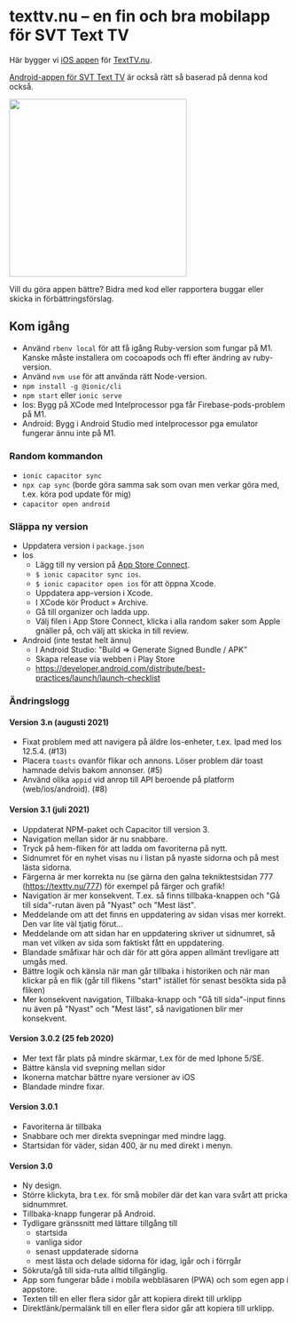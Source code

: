 # texttv.nu – en fin och bra mobilapp för SVT Text TV

Här bygger vi [iOS appen](https://itunes.apple.com/se/app/texttv.nu/id607998045) för [TextTV.nu](https://texttv.nu/).

[Android-appen för SVT Text TV](https://play.google.com/store/apps/details?id=com.mufflify.TextTVnu&hl=sv) är också rätt så baserad på denna kod också.

<img src="https://user-images.githubusercontent.com/221570/129085488-6617f74b-f893-4e2c-b03a-6866b11d3020.png" width="320" />

Vill du göra appen bättre? Bidra med kod eller rapportera buggar eller skicka in förbättringsförslag.

## Kom igång

- Använd `rbenv local` för att få igång Ruby-version som fungar på M1. Kanske måste installera om cocoapods och ffi efter ändring av ruby-version.
- Använd `nvm use` för att använda rätt Node-version.
- `npm install -g @ionic/cli`
- `npm start` eller `ionic serve`
- Ios: Bygg på XCode med Intelprocessor pga får Firebase-pods-problem på M1.
- Android: Bygg i Android Studio med intelprocessor pga emulator fungerar ännu inte på M1.

### Random kommandon

- `ionic capacitor sync`
- `npx cap sync` (borde göra samma sak som ovan men verkar göra med, t.ex. köra pod update för mig)
- `capacitor open android`

### Släppa ny version

- Uppdatera version i `package.json`
- Ios
  - Lägg till ny version på [App Store Connect](https://appstoreconnect.apple.com/apps/607998045/appstore/).
  - `$ ionic capacitor sync ios`.
  - `$ ionic capacitor open ios` för att öppna Xcode.
  - Uppdatera app-version i Xcode.
  - I XCode kör Product » Archive.
  - Gå till organizer och ladda upp.
  - Välj filen i App Store Connect, klicka i alla random saker som Apple gnäller på, och välj att skicka in till review.
- Android (inte testat helt ännu)
  - I Android Studio: "Build => Generate Signed Bundle / APK”
  - Skapa release via webben i Play Store
  - https://developer.android.com/distribute/best-practices/launch/launch-checklist

### Ändringslogg

#### Version 3.n (augusti 2021)

- Fixat problem med att navigera på äldre Ios-enheter, t.ex. Ipad med Ios 12.5.4. (#13)
- Placera `toasts` ovanför flikar och annons. Löser problem där toast hamnade delvis bakom annonser. (#5)
- Använd olika `appid` vid anrop till API beroende på platform (web/ios/android). (#8)

#### Version 3.1 (juli 2021)

- Uppdaterat NPM-paket och Capacitor till version 3.
- Navigation mellan sidor är nu snabbare.
- Tryck på hem-fliken för att ladda om favoriterna på nytt.
- Sidnumret för en nyhet visas nu i listan på nyaste sidorna och på mest lästa sidorna.
- Färgerna är mer korrekta nu (se gärna den galna tekniktestsidan 777 (https://texttv.nu/777) för exempel på färger och grafik!
- Navigation är mer konsekvent. T.ex. så finns tillbaka-knappen och "Gå till sida"-rutan även på "Nyast" och "Mest läst".
- Meddelande om att det finns en uppdatering av sidan visas mer korrekt. Den var lite väl tjatig förut...
- Meddelande om att sidan har en uppdatering skriver ut sidnumret, så man vet vilken av sida som faktiskt fått en uppdatering.
- Blandade småfixar här och där för att göra appen allmänt trevligare att umgås med.
- Bättre logik och känsla när man går tillbaka i historiken och när man klickar på en flik (går till flikens "start" istället för senast besökta sida på fliken)
- Mer konsekvent navigation, Tillbaka-knapp och "Gå till sida"-input finns nu även på "Nyast" och "Mest läst", så navigationen blir mer konsekvent.

#### Version 3.0.2 (25 feb 2020)

- Mer text får plats på mindre skärmar, t.ex för de med Iphone 5/SE.
- Bättre känsla vid svepning mellan sidor
- Ikonerna matchar bättre nyare versioner av iOS
- Blandade mindre fixar.

#### Version 3.0.1

- Favoriterna är tillbaka
- Snabbare och mer direkta svepningar med mindre lagg.
- Startsidan för väder, sidan 400, är nu med direkt i menyn.

#### Version 3.0

- Ny design.
- Större klickyta, bra t.ex. för små mobiler där det kan vara svårt att pricka sidnummret.
- Tillbaka-knapp fungerar på Android.
- Tydligare gränssnitt med lättare tillgång till
  - startsida
  - vanliga sidor
  - senast uppdaterade sidorna
  - mest lästa och delade sidorna för idag, igår och i förrgår
- Sökruta/gå till sida-ruta alltid tillgänglig.
- App som fungerar både i mobila webbläsaren (PWA) och som egen app i appstore.
- Texten till en eller flera sidor går att kopiera direkt till urklipp
- Direktlänk/permalänk till en eller flera sidor går att kopiera till urklipp.
